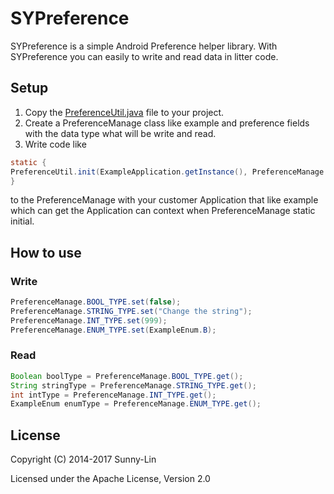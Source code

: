 # SYPreference

SYPreference is a simple Android Preference helper library. With SYPreference you can easily to write and read  data in litter code.


## Setup

1. Copy  the [PreferenceUtil.java](https://github.com/SunnyLin2008/SYPreferenceUtils/blob/master/app/PreferenceManage.java) file to your project.
2. Create a PreferenceManage class like example and preference fields with the data type what will be write and read.
3. Write code like
```java
static {
PreferenceUtil.init(ExampleApplication.getInstance(), PreferenceManage.class);
}
```
to the PreferenceManage with your customer Application that like example which can get the Application can context when  PreferenceManage static initial.

## How to use

### Write
```java
PreferenceManage.BOOL_TYPE.set(false);
PreferenceManage.STRING_TYPE.set("Change the string");
PreferenceManage.INT_TYPE.set(999);
PreferenceManage.ENUM_TYPE.set(ExampleEnum.B);
```
### Read
```java
Boolean boolType = PreferenceManage.BOOL_TYPE.get();
String stringType = PreferenceManage.STRING_TYPE.get();
int intType = PreferenceManage.INT_TYPE.get();
ExampleEnum enumType = PreferenceManage.ENUM_TYPE.get();
 ```

## License

Copyright (C) 2014-2017 Sunny-Lin

Licensed under the Apache License, Version 2.0
